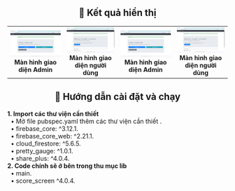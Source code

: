 <h2 align="center">📸 Kết quả hiển thị</h2>

<table align="center">
  <tr>
    <td align="center">
      <img src="https://github.com/Thuhuyen8324/Ung-dung-SHA-va-Triple-DES-de-bao-mat-mat-khau-nguoi-dung-trong-co-so-du-lieu/blob/main/Anh/giaodienAdmin.jpg" alt="màn hình điền thông tin" width="100%"><br>
      <strong>Màn hình giao diện Admin</strong>
    </td>
    <td align="center">
      <img src="https://github.com/Thuhuyen8324/Ung-dung-SHA-va-Triple-DES-de-bao-mat-mat-khau-nguoi-dung-trong-co-so-du-lieu/blob/main/Anh/giaodienND.jpg" alt="Kết quả tính toán" width="100%"><br>
      <strong>Màn hình giao diện người dùng</strong>
    </td>
     <td align="center">
      <img src="https://github.com/Thuhuyen8324/Ung-dung-SHA-va-Triple-DES-de-bao-mat-mat-khau-nguoi-dung-trong-co-so-du-lieu/blob/main/Anh/giaodienAdmin.jpg" alt="màn hình điền thông tin" width="100%"><br>
      <strong>Màn hình giao diện Admin</strong>
    </td>
    <td align="center">
      <img src="https://github.com/Thuhuyen8324/Ung-dung-SHA-va-Triple-DES-de-bao-mat-mat-khau-nguoi-dung-trong-co-so-du-lieu/blob/main/Anh/giaodienND.jpg" alt="Kết quả tính toán" width="100%"><br>
      <strong>Màn hình giao diện người dùng</strong>
    </td>
  </tr>
</table>
<h2 align="center">🚀 Hướng dẫn cài đặt và chạy</h2>
  <strong>1. Import các thư viện cần thiết </strong><br>
  &nbsp;&nbsp;&bull; Mở file pubspec.yaml thêm các thư viện cần thiết .<br>
  &nbsp;&nbsp;&bull; firebase_core: ^3.12.1.<br>
  &nbsp;&nbsp;&bull; firebase_core_web: ^2.21.1.<br>
  &nbsp;&nbsp;&bull; cloud_firestore: ^5.6.5.<br>
  &nbsp;&nbsp;&bull; pretty_gauge: ^1.0.1.<br>
  &nbsp;&nbsp;&bull; share_plus: ^4.0.4.<br>
  <strong>2. Code chính sẽ ở bên trong thu mục lib </strong><br>
  &nbsp;&nbsp;&bull; main.<br>
  &nbsp;&nbsp;&bull; score_screen ^4.0.4.<br>
  

